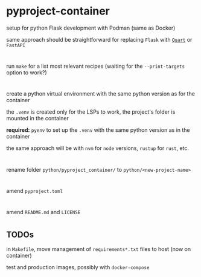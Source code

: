 # pyproject-container

setup for python Flask development with Podman (same as Docker)

same approach should be straightforward for replacing `Flask` with [`Quart`](https://quart.palletsprojects.com/en/latest/) or `FastAPI`

#
run `make` for a list most relevant recipes (waiting for the `--print-targets` option to work?)
#
create a python virtual environment with the same python version as for the container

the `.venv` is created only for the LSPs to work, the project's folder is mounted in the container

**required:** `pyenv` to set up the `.venv` with the same python version as in the container

the same approach will be with `nvm` for `node` versions, `rustup` for `rust`, etc.
#
rename folder `python/pyproject_container/` to `python/<new-project-name>`
#
amend `pyproject.toml`
#
amend `README.md` and `LICENSE`
#

## TODOs

in `Makefile`, move management of `requirements*.txt` files to host (now on container)

test and production images, possibly with `docker-compose`



